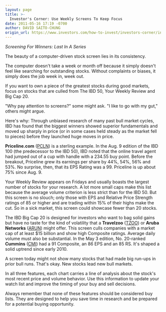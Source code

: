 ```yaml
---
layout: page
title: >-
  Investor's Corner: Use Weekly Screens To Keep Focus
date: 2011-05-16 17:19 -0700
author: DAVID SAITO-CHUNG
origin_url: https://www.investors.com/how-to-invest/investors-corner/investors-corner-use-weekly-screens-to-keep-focus/
---
```


_Screening For Winners: Last In A Series_

The beauty of a computer-driven stock screen lies in its consistency.

The computer doesn't take a week or month off because it simply doesn't feel like searching for outstanding stocks. Without complaints or biases, it simply does the job week in, week out.

If you want to own a piece of the greatest stocks during good markets, focus on stocks that are culled from The IBD 50, Your Weekly Review and Big Cap 20.

"Why pay attention to screens?" some might ask. "I like to go with my gut," others might argue.

Here's why: Through unbiased research of many past bull market cycles, IBD has found that the biggest winners showed superior fundamentals and moved up sharply in price (or in some cases held steady as the market fell to pieces) before they launched huge moves in price.

**Priceline.com** ([PCLN](https://research.investors.com/quote.aspx?symbol=PCLN)) is a sterling example. In the Aug. 9 edition of the IBD 100 (the predecessor to the IBD 50), IBD noted that the online travel agent had jumped out of a cup with handle with a 234.55 buy point. Before the breakout, Priceline grew its earnings per share by 44%, 54%, 56% and 53%. No surprise, then, that its EPS Rating was a 99. Priceline is up about 75% since Aug. 9.

Your Weekly Review appears on Fridays and usually boasts the largest number of stocks for your research. A lot more small caps make this list because the average volume criterion is less strict than for the IBD 50. But this screen is no slouch; only those with EPS and Relative Price Strength ratings of 85 or higher and are trading within 15% of their highs make the cut. So in a sick market, this screen could showcase fewer than 20 stocks.

The IBD Big Cap 20 is designed for investors who want to bag solid gains but have no taste for the kind of volatility that a **Travelzoo** ([TZOO](https://research.investors.com/quote.aspx?symbol=TZOO)) or **Aruba Networks** ([ARUN](https://research.investors.com/quote.aspx?symbol=ARUN)) might offer. This screen culls companies with a market cap of at least \$15 billion and show high Composite ratings. Average daily volume must also be substantial. In the May 3 edition, No. 20-ranked **Cummins** ([CMI](https://research.investors.com/quote.aspx?symbol=CMI)) had a 91 Composite, an 86 EPS and an 85 RS. It's shaped a solid uptrend since early 2010.

A screen today might not show many stocks that had made big run-ups in prior bull runs. That's okay. New stocks lead new bull markets.

In all three features, each chart carries a line of analysis about the stock's most recent price and volume behavior. Use this information to update your watch list and improve the timing of your buy and sell decisions.

Always remember that none of these features should be considered buy lists. They are designed to help you save time in research and be prepared for a potential buying opportunity.

